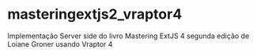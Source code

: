 ﻿# masteringextjs2_vraptor4
Implementação Server side do livro Mastering ExtJS 4 segunda edição de Loiane Groner usando Vraptor 4
